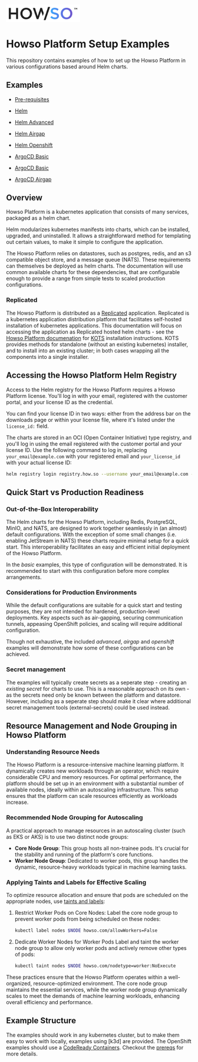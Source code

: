 <img src="assets/logo-gradient-light-bg.png" alt="Logo" width="200"/>

# Howso Platform Setup Examples

This repository contains examples of how to set up the Howso Platform in various configurations based around Helm charts.

## Examples
- [Pre-requisites](prereqs/README.md)

- [Helm](helm-basic/README.md)
- [Helm Advanced](helm-full/README.md)
- [Helm Airgap](helm-airgap/README.md)
- [Helm Openshift](helm-openshift/README.md)
- [ArgoCD Basic](argocd-basic/README.md)
- [ArgoCD Basic](argocd-helm-template/README.md)
- [ArgoCD Airgap](argocd-airgap/README.md)

## Overview
Howso Platform is a kubernetes application that consists of many services, packaged as a helm chart.  

Helm modularizes kubernetes manifests into charts, which can be installed, upgraded, and uninstalled. It allows a straightforward method for templating out certain values, to make it simple to configure the application.

The Howso Platform relies on datastores, such as postgres, redis, and an s3 compatible object store, and a message queue (NATS).  These requirements can themselves be deployed as helm charts.  The documentation will use common available charts for these dependencies, that are configurable enough to provide a range from simple tests to scaled production configurations.


### Replicated
The Howso Platform is distributed as a [Replicated](https://www.replicated.com/) application.  Replicated is a kubernetes application distribution platform that facilitates self-hosted installation of kubernetes applications.  This documentation will focus on accessing the application as Replicated hosted helm charts - see the [Howso Platform documenation](https://portal.howso.com) for [KOTS](https://kots.io/) installation instructions.  KOTS provides methods for standalone (without an existing kubernetes) installer, and to install into an existing cluster; in both cases wrapping all the components into a single installer.



## Accessing the Howso Platform Helm Registry
Access to the Helm registry for the Howso Platform requires a Howso Platform license.  You'll log in with your email, registered with the customer portal, and your license ID as the credential.

You can find your license ID in two ways: either from the address bar on the downloads page or within your license file, where it's listed under the `license_id:` field.

The charts are stored in an OCI (Open Container Initiative) type registry, and you'll log in using the email registered with the customer portal and your license ID. Use the following command to log in, replacing `your_email@example.com` with your registered email and `your_license_id` with your actual license ID:

```bash
helm registry login registry.how.so --username your_email@example.com --password your_license_id
```

## Quick Start vs Production Readiness

### Out-of-the-Box Interoperability
The Helm charts for the Howso Platform, including Redis, PostgreSQL, MinIO, and NATS, are designed to work together seamlessly in (an almost) default configurations. With the exception of some small changes (i.e. enabling JetStream in NATS) these charts require minimal setup for a quick start. This interoperability facilitates an easy and efficient initial deployment of the Howso Platform.

In the _basic_ examples, this type of configuration will be demonstrated.  It is recommended to start with this configuration before more complex arrangements.

### Considerations for Production Environments
While the default configurations are suitable for a quick start and testing purposes, they are not intended for hardened, production-level deployments. Key aspects such as air-gapping, securing communication tunnels, appeasing OpenShift policies, and scaling will require additional configuration. 

Though not exhaustive, the included _advanced_, _airgap_ and _openshift_ examples will demonstrate how some of these configurations can be achieved. 

### Secret management
The examples will typically create secrets as a seperate step - creating an _existing secret_ for charts to use.  This is a reasonable approach on its own - as the secrets need only be known between the platform and datastore.  However, including as a seperate step should make it clear where additional secret management tools (external-secrets) could be used instead.


## Resource Management and Node Grouping in Howso Platform

### Understanding Resource Needs
The Howso Platform is a resource-intensive machine learning platform. It dynamically creates new workloads through an operator, which require considerable CPU and memory resources. For optimal performance, the platform should be set up in an environment with a substantial number of available nodes, ideally within an autoscaling infrastructure. This setup ensures that the platform can scale resources efficiently as workloads increase.

### Recommended Node Grouping for Autoscaling
A practical approach to manage resources in an autoscaling cluster (such as EKS or AKS) is to use two distinct node groups:

- **Core Node Group**: This group hosts all non-trainee pods. It's crucial for the stability and running of the platform's core functions.
- **Worker Node Group**: Dedicated to worker pods, this group handles the dynamic, resource-heavy workloads typical in machine learning tasks.

### Applying Taints and Labels for Effective Scaling
To optimize resource allocation and ensure that pods are scheduled on the appropriate nodes, use [taints and labels](https://kubernetes.io/docs/concepts/scheduling-eviction/taint-and-toleration/):

1. Restrict Worker Pods on Core Nodes:
   Label the core node group to prevent worker pods from being scheduled on these nodes:
   ```bash
   kubectl label nodes $NODE howso.com/allowWorkers=False
    ```
2. Dedicate Worker Nodes for Worker Pods
Label and taint the worker node group to allow only worker pods and actively remove other types of pods:
    ```bash
    kubectl taint nodes $NODE howso.com/nodetype=worker:NoExecute
    ```
These practices ensure that the Howso Platform operates within a well-organized, resource-optimized environment. The core node group maintains the essential services, while the worker node group dynamically scales to meet the demands of machine learning workloads, enhancing overall efficiency and performance.


## Example Structure

The examples should work in any kubernetes cluster, but to make them easy to work with locally, examples using [k3d] are provided.  The OpenShift examples should use a [CodeReady Containers](https://developers.redhat.com/products/codeready-containers/overview).  Checkout the [prereqs](prereqs/README.md) for more details. 

